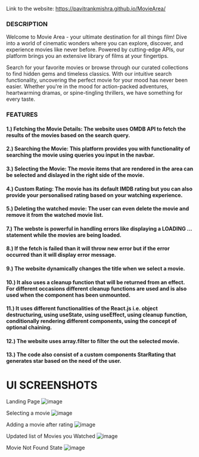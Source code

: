 Link to the website: https://pavitrankmishra.github.io/MovieArea/

### DESCRIPTION 
Welcome to Movie Area - your ultimate destination for all things film! Dive into a world of cinematic wonders where you can explore, discover, and experience movies like never before. Powered by cutting-edge APIs, our platform brings you an extensive library of films at your fingertips.

Search for your favorite movies or browse through our curated collections to find hidden gems and timeless classics. With our intuitive search functionality, uncovering the perfect movie for your mood has never been easier. Whether you're in the mood for action-packed adventures, heartwarming dramas, or spine-tingling thrillers, we have something for every taste.

### FEATURES
#### 1.) Fetching the Movie Details: The website uses OMDB API to fetch the results of the movies based on the search query.
#### 2.) Searching the Movie: This platform provides you with functionality of searching the movie using queries you input in the navbar.
#### 3.) Selecting the Movie: The movie items that are rendered in the area can be selected and dislayed in the right side of the movie.
#### 4.) Custom Rating: The movie has its default IMDB rating but you can also provide your personalised rating based on your watching experience.
#### 5.) Deleting the watched movie: The user can even delete the movie and remove it from the watched movie list.
#### 7.) The webste is powerful in handling errors like displaying a LOADING ... statement while the movies are being loaded.
#### 8.) If the fetch is failed than it will throw new error but if the error occurred than it will display error message.
#### 9.) The website dynamically changes the title when we select a movie.
#### 10.) It also uses a cleanup function that will be returned from an effect. For different occasions different cleanup functions are used and is also used when the component has been unmounted.
#### 11.) It uses different functionalities of the React.js i.e. object destructuring, using useState, using useEffect, using cleanup function, conditionally rendering different components, using the concept of optional chaining. 
#### 12.) The website uses array.filter to filter the out the selected movie.
#### 13.) The code also consist of a custom components StarRating that generates star based on the need of the user.

# UI SCREENSHOTS
Landing Page
![image](https://github.com/PavitrankMishra/MovieArea/assets/90948148/9ffa1cf6-cfc1-48c1-b74f-44139261d339)

Selecting a movie
![image](https://github.com/PavitrankMishra/MovieArea/assets/90948148/07487ccd-ffc1-48df-ac56-f1073c48a693)

Adding a movie after rating
![image](https://github.com/PavitrankMishra/MovieArea/assets/90948148/362d967c-ebd7-4773-ba78-9772c65cbe53)

Updated list of Movies you Watched
![image](https://github.com/PavitrankMishra/MovieArea/assets/90948148/d0e5a95b-bb35-47c5-ac1b-e553e043b41f)

Movie Not Found State
![image](https://github.com/PavitrankMishra/MovieArea/assets/90948148/ba4de8d0-bd09-442e-a136-3c75ccf53358)

